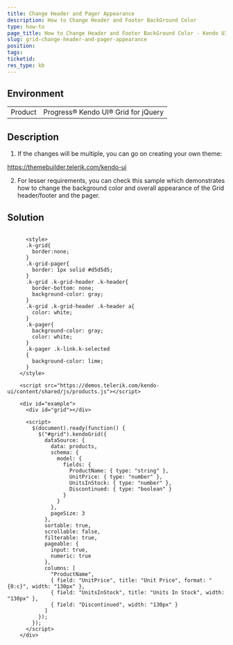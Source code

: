 ```yaml
---
title: Change Header and Pager Appearance
description: How to Change Header and Footer BackGround Color
type: how-to
page_title: How to Change Header and Footer BackGround Color - Kendo UI Grid for jQuery
slug: grid-change-header-and-pager-appearance
position: 
tags: 
ticketid: 
res_type: kb
---
```


## Environment
<table>
	<tbody>
		<tr>
			<td>Product</td>
			<td>Progress® Kendo UI® Grid for jQuery</td>
		</tr>
	</tbody>
</table>


## Description

1. If the changes will be multiple, you can go on creating your own theme:

https://themebuilder.telerik.com/kendo-ui

2. For lesser requirements, you can check this sample which demonstrates how to change the background color and overall appearance of the Grid header/footer and the pager.

## Solution

```dojo
  
      <style>
      .k-grid{
        border:none;
      }
      .k-grid-pager{
        border: 1px solid #d5d5d5;
      }
      .k-grid .k-grid-header .k-header{
        border-bottom: none;
        background-color: gray;
      }
      .k-grid .k-grid-header .k-header a{
        color: white;
      }
      .k-pager{
        background-color: gray;
        color: white;
      }
      .k-pager .k-link.k-selected
      {
        background-color: lime;
      }
    </style>
    
    <script src="https://demos.telerik.com/kendo-ui/content/shared/js/products.js"></script>

    <div id="example">
      <div id="grid"></div>

      <script>
        $(document).ready(function() {
          $("#grid").kendoGrid({
            dataSource: {
              data: products,
              schema: {
                model: {
                  fields: {
                    ProductName: { type: "string" },
                    UnitPrice: { type: "number" },
                    UnitsInStock: { type: "number" },
                    Discontinued: { type: "boolean" }
                  }
                }
              },
              pageSize: 3
            },
            sortable: true,
            scrollable: false,
            filterable: true,
            pageable: {
              input: true,
              numeric: true
            },
            columns: [
              "ProductName",
              { field: "UnitPrice", title: "Unit Price", format: "{0:c}", width: "130px" },
              { field: "UnitsInStock", title: "Units In Stock", width: "130px" },
              { field: "Discontinued", width: "130px" }
            ]
          });
        });
      </script>
    </div>

``` 
